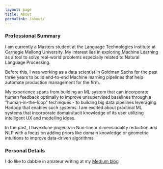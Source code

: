 ```yaml
---
layout: page
title: About
permalink: /about/
---
```


### Professional Summary

I am currently a Masters student at the Language Technologies Institute at Carnegie Mellong University. My interest lies in exploring Machine Learning as a tool to solve real-world problems especially related to Natural Language Processing.

Before this, I was working as a data scientist in Goldman Sachs for the past three years to build end-to-end Machine learning pipelines that help automate production management for the firm.

My experience spans from building an ML system that can incorporate human feedback optimally to improve unsupervised baselines through a "human-in-the-loop" techniques - to building big data pipelines leveraging Hadoop that enables such systems. I am excited about practical ML systems that incorporate domain/tacit knowledge of its user utilizing intelligent UX and modelling ideas.

In the past, I have done projects in Non-linear dimensionality reduction and NLP with a focus on adding priors like domain knowledge or geometric intuitions to improve data-driven algorithms.

### Personal Details

I do like to dabble in amateur writing at my [Medium blog](https://medium.com/@atabakashfaq)
